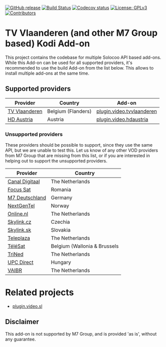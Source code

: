 [![GitHub release](https://img.shields.io/github/release/add-ons/plugin.video.tvvlaanderen.svg?include_prereleases)](https://github.com/add-ons/plugin.video.tvvlaanderen/releases)
[![Build Status](https://img.shields.io/github/workflow/status/add-ons/plugin.video.tvvlaanderen/CI/master)](https://github.com/add-ons/plugin.video.tvvlaanderen/actions?query=branch%3Amaster)
[![Codecov status](https://img.shields.io/codecov/c/github/add-ons/plugin.video.tvvlaanderen/master)](https://codecov.io/gh/add-ons/plugin.video.tvvlaanderen/branch/master)
[![License: GPLv3](https://img.shields.io/badge/License-GPLv3-yellow.svg)](https://opensource.org/licenses/GPL-3.0)
[![Contributors](https://img.shields.io/github/contributors/add-ons/plugin.video.tvvlaanderen.svg)](https://github.com/add-ons/plugin.video.tvvlaanderen/graphs/contributors)

# TV Vlaanderen (and other M7 Group based) Kodi Add-on

This project contains the codebase for multiple Solocoo API based add-ons. While this Add-on can be used for all
supported providers, it's recommended to use the build Add-on from the list below. This allows to install multiple
add-ons at the same time.

## Supported providers

| Provider                                           | Country                      | Add-on                                                                  |
|----------------------------------------------------|------------------------------|-------------------------------------------------------------------------|
| [TV Vlaanderen](https://livetv.tv-vlaanderen.be/)  | Belgium (Flanders)           | [plugin.video.tvvlaanderen](brands/plugin.video.tvvlaanderen/README.md) |
| [HD Austria](https://livetv.hdaustria.at/)         | Austria                      | [plugin.video.hdaustria](brands/plugin.video.hdaustria/README.md)       |

### Unsupported providers

These providers should be possible to support, since they use the same API, but we are unable to test this. Let us know
of any other VOD providers from M7 Group that are missing from this list, or if you are interested in helping out to
support the unsupported providers.

| Provider                                           | Country                      |
|----------------------------------------------------|------------------------------|
| [Canal Digitaal](https://livetv.canaldigitaal.nl/) | The Netherlands              |
| [Focus Sat](https://livetv.focussat.ro/)           | Romania                      |
| [M7 Deutschland](https://www.m7deutschland.de/)    | Germany                      |
| [NextGenTel](https://nextgentel.tv/)               | Norway                       |
| [Online.nl](https://livetv.online.nl/)             | The Netherlands              |
| [Skylink.cz](https://livetv.skylink.cz/)           | Czechia                      |
| [Skylink.sk](https://livetv.skylink.sk/)           | Slovakia                     |
| [Teleplaza](https://livetv.teleplaza.nl/)          | The Netherlands              |
| [TéléSat](https://livetv.telesat.be/)              | Belgium (Wallonia & Brussels |
| [TriNed](https://livetv.trined.nl)                 | The Netherlands              |
| [UPC Direct](https://livetv.upcdirect.hu/)         | Hungary                      |
| [VAIBR](https://livetv.vaibr.nl/)                  | The Netherlands              |

# Related projects

- [plugin.video.sl](https://github.com/Sorien/plugin.video.sl)

## Disclaimer

This add-on is not supported by M7 Group, and is provided 'as is', without any guarantee.
